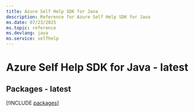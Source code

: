 ```yaml
---
title: Azure Self Help SDK for Java
description: Reference for Azure Self Help SDK for Java
ms.date: 07/23/2025
ms.topic: reference
ms.devlang: java
ms.service: selfhelp
---
```

# Azure Self Help SDK for Java - latest
## Packages - latest
[!INCLUDE [packages](self-help-index.md)]